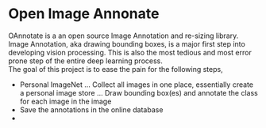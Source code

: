 # Open Image Annonate
OAnnotate is a an open source Image Annotation and re-sizing library. Image Annotation, aka drawing bounding boxes, is a major first step into developing vision processing. This is also the most tedious and most error prone step of the entire deep learning process.  
The goal of this project is to ease the pain for the following steps, 
+ Personal ImageNet
 ... Collect all images in one place, essentially create a personal image store
 ... Draw bounding box(es) and annotate the class for each image in the image
+ Save the annotations in the online database
+ 

